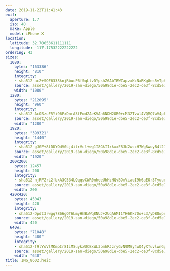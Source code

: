 ```yaml
---
date: 2019-11-22T11:41:43
exif:
  aperture: 1.7
  iso: 40
  make: Apple
  model: iPhone X
location:
  latitude: 32.70653611111111
  longitude: -117.17532222222222
ordering: 43
sizes:
  1080:
    bytes: "163336"
    height: "810"
    integrity:
    - sha512-acZ+SOF6338knjRbucP6fSqLtvDYpshZ6AbTBWZapzxKcNxRKg8es5vTphj6C8dKWSfMCt28tulFC76WAhBzgQ==
    source: asset/gallery/2019-san-diego/50a98d1e-dbe5-2ec2-ce3f-8cd5e7b8ab7d~1080.jpg
    width: "1080"
  1280:
    bytes: "212095"
    height: "960"
    integrity:
    - sha512-AcOSzuF5Yi96FxDnrA3fFodZAeKVAh6NDM2OR0+cM3ZTvwl4VQMQ7wV4pFqUuR+zKpSuYAzS151umCcVi3zbEg==
    source: asset/gallery/2019-san-diego/50a98d1e-dbe5-2ec2-ce3f-8cd5e7b8ab7d~1280.jpg
    width: "1280"
  1920:
    bytes: "399321"
    height: "1440"
    integrity:
    - sha512-gJGF+8tDUYOdV0Lj4itrVcl+wg1I8GkIIxkxxEBJb2wccH7Wg8wuyB4l21sPakqptrv1iXc1d20npfhUWx1UUw==
    source: asset/gallery/2019-san-diego/50a98d1e-dbe5-2ec2-ce3f-8cd5e7b8ab7d~1920.jpg
    width: "1920"
  200x200:
    bytes: 12457
    height: 200
    integrity:
    - sha512-njRFZrL2fbxA3C534LQqqsCWR0nheeUhHzHQvBOmViaqI9h6aEOr3Tyuueg/bBDxcV6gbRpJadZwl6XuBA372g==
    source: asset/gallery/2019-san-diego/50a98d1e-dbe5-2ec2-ce3f-8cd5e7b8ab7d~200x200.jpg
    width: 200
  420x420:
    bytes: 45043
    height: 420
    integrity:
    - sha512-Dpdt3rwgq7866gQT6LmyHhBxWq8NUJ+2UqA6MI1YH6Kk7Do+L3/yDB8wpnaSvRGcA4qaCo3Dg/IkxDf4VKjv+g==
    source: asset/gallery/2019-san-diego/50a98d1e-dbe5-2ec2-ce3f-8cd5e7b8ab7d~420x420.jpg
    width: 420
  640w:
    bytes: "71048"
    height: "480"
    integrity:
    - sha512-f9lYoVlMKmpIr8IiMSuykxUCBxWL3bmhRJzryGvN9MGy4wQ4yXTuvlwnGg53h/EtvbCi7wL2lhI0mMh0AggggA==
    source: asset/gallery/2019-san-diego/50a98d1e-dbe5-2ec2-ce3f-8cd5e7b8ab7d~640w.jpg
    width: "640"
title: IMG_8602.heic
---
```

